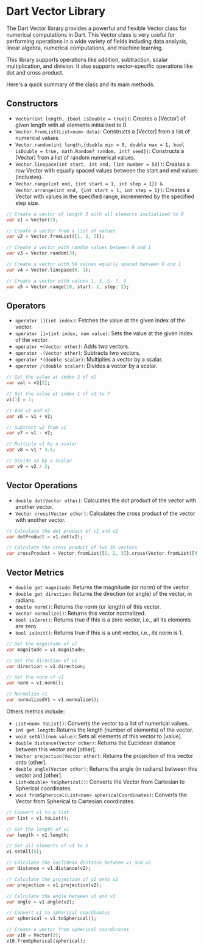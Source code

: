 # Dart Vector Library

The Dart Vector library provides a powerful and flexible Vector class for numerical computations in Dart. This Vector class is very useful for performing operations in a wide variety of fields including data analysis, linear algebra, numerical computations, and machine learning.

This library supports operations like addition, subtraction, scalar multiplication, and division. It also supports vector-specific operations like dot and cross product.

Here's a quick summary of the class and its main methods.

## Constructors

* `Vector(int length, {bool isDouble = true})`: Creates a [Vector] of given length with all elements initialized to 0.
* `Vector.fromList(List<num> data)`: Constructs a [Vector] from a list of numerical values.
* `Vector.random(int length,{double min = 0, double max = 1, bool isDouble = true, math.Random? random, int? seed})`: Constructs a [Vector] from a list of random numerical values.
* `Vector.linspace(int start, int end, [int number = 50])`: Creates a row Vector with equally spaced values between the start and end values (inclusive).
* `Vector.range(int end, {int start = 1, int step = 1}) & Vector.arrange(int end, {int start = 1, int step = 1})`: Creates a Vector with values in the specified range, incremented by the specified step size.

```dart
// Create a vector of length 3 with all elements initialized to 0
var v1 = Vector(3);

// Create a vector from a list of values
var v2 = Vector.fromList([1, 2, 3]);

// Create a vector with random values between 0 and 1
var v3 = Vector.random(3);

// Create a vector with 50 values equally spaced between 0 and 1
var v4 = Vector.linspace(0, 1);

// Create a vector with values 1, 3, 5, 7, 9
var v5 = Vector.range(10, start: 1, step: 2);
```

## Operators

* `operator [](int index)`: Fetches the value at the given index of the vector.
* `operator []=(int index, num value)`: Sets the value at the given index of the vector.
* `operator +(Vector other)`: Adds two vectors.
* `operator -(Vector other)`: Subtracts two vectors.
* `operator *(double scalar)`: Multiplies a vector by a scalar.
* `operator /(double scalar)`: Divides a vector by a scalar.

```dart
// Get the value at index 2 of v2
var val = v2[2];

// Set the value at index 1 of v1 to 7
v1[1] = 7;

// Add v1 and v2
var v6 = v1 + v2;

// Subtract v2 from v1
var v7 = v1 - v2;

// Multiply v1 by a scalar
var v8 = v1 * 3.5;

// Divide v2 by a scalar
var v9 = v2 / 2;
```

## Vector Operations

* `double dot(Vector other)`: Calculates the dot product of the vector with another vector.
* `Vector cross(Vector other)`: Calculates the cross product of the vector with another vector.

```dart
// Calculate the dot product of v1 and v2
var dotProduct = v1.dot(v2);

// Calculate the cross product of two 3D vectors
var crossProduct = Vector.fromList([1, 2, 3]).cross(Vector.fromList([4, 5, 6]));
```

## Vector Metrics
* `double get magnitude`: Returns the magnitude (or norm) of the vector.
* `double get direction`: Returns the direction (or angle) of the vector, in radians.
* `double norm()`: Returns the norm (or length) of this vector.
* `Vector normalize()`: Returns this vector normalized.
* `bool isZero()`: Returns true if this is a zero vector, i.e., all its elements are zero.
* `bool isUnit()`: Returns true if this is a unit vector, i.e., its norm is 1.

```dart
// Get the magnitude of v1
var magnitude = v1.magnitude;

// Get the direction of v1
var direction = v1.direction;

// Get the norm of v1
var norm = v1.norm();

// Normalize v1
var normalizedV1 = v1.normalize();
```

Others metrics include:
* `List<num> toList()`: Converts the vector to a list of numerical values.
* `int get length`: Returns the length (number of elements) of the vector.
* `void setAll(num value)`: Sets all elements of this vector to [value].
* `double distance(Vector other)`: Returns the Euclidean distance between this vector and [other].
* `Vector projection(Vector other)`: Returns the projection of this vector onto [other].
* `double angle(Vector other)`: Returns the angle (in radians) between this vector and [other].
* `List<double> toSpherical()`: Converts the Vector from Cartesian to Spherical coordinates.
* `void fromSpherical(List<num> sphericalCoordinates)`: Converts the Vector from Spherical to Cartesian coordinates.

```dart
// Convert v1 to a list
var list = v1.toList();

// Get the length of v1
var length = v1.length;

// Set all elements of v1 to 5
v1.setAll(5);

// Calculate the Euclidean distance between v1 and v2
var distance = v1.distance(v2);

// Calculate the projection of v1 onto v2
var projection = v1.projection(v2);

// Calculate the angle between v1 and v2
var angle = v1.angle(v2);

// Convert v1 to spherical coordinates
var spherical = v1.toSpherical();

// Create a vector from spherical coordinates
var v10 = Vector(3);
v10.fromSpherical(spherical);
```